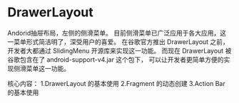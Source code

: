 # DrawerLayout
Andorid抽屉布局，左侧的侧滑菜单。
目前侧滑菜单已广泛应用于各大应用，这一菜单形式简洁明了，深受用户的喜爱。
在谷歌官方推出 DrawerLayout 之前，开发者大都通过 SlidingMenu 开源库来实现这一功能。
而现在 DrawerLayout 被谷歌包含在了 android-support-v4.jar 这个包下，
可以让开发者更简单方便的实现侧滑菜单这一功能。

核心内容：
1.DrawerLayout 的基本使用
2.Fragment 的动态创建
3.Action Bar 的基本使用
